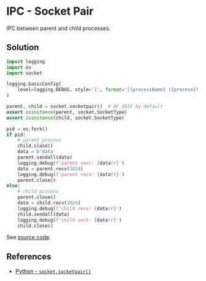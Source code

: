 # IPC - Socket Pair

IPC between parent and child processes.

## Solution

```python
import logging
import os
import socket

logging.basicConfig(
    level=logging.DEBUG, style='{', format='[{processName} ({process})] {message}'
)

parent, child = socket.socketpair()  # AF_UNIX by default
assert isinstance(parent, socket.SocketType)
assert isinstance(child, socket.SocketType)

pid = os.fork()
if pid:
    # parent process
    child.close()
    data = b'data'
    parent.sendall(data)
    logging.debug(f'parent sent: {data!r}')
    data = parent.recv(1024)
    logging.debug(f'parent recv: {data!r}')
    parent.close()
else:
    # child process
    parent.close()
    data = child.recv(1024)
    logging.debug(f'child recv: {data!r}')
    child.sendall(data)
    logging.debug(f'child sent: {data!r}')
    child.close()
```

See [source code](https://github.com/leven-cn/python-cookbook/blob/main/examples/core/ipc_socketpair.py).

## References

- [Python - `socket.socketpair()`](https://docs.python.org/3/library/socket.html#socket.socketpair)
